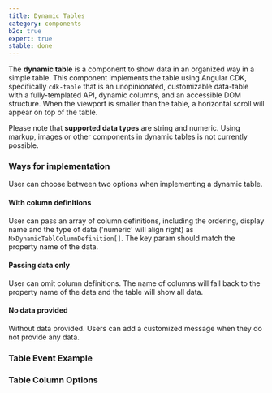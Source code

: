 ```yaml
---
title: Dynamic Tables
category: components
b2c: true
expert: true
stable: done
---
```


The **dynamic table** is a component to show data in an organized way in a simple table. This component implements the table using Angular CDK, specifically `cdk-table` that is an unopinionated, customizable data-table with a fully-templated API, dynamic columns, and an accessible DOM structure. When the viewport is smaller than the table, a horizontal scroll will appear on top of the table.

Please note that **supported data types** are string and numeric. Using markup, images or other components in dynamic tables is not currently possible.

### Ways for implementation

User can choose between two options when implementing a dynamic table.

#### With column definitions

User can pass an array of column definitions, including the ordering, display name and the type of data ('numeric' will align right) as `NxDynamicTablColumnDefinition[]`. The key param should match the property name of the data.

<!-- example(dynamic-table) -->

#### Passing data only

User can omit column definitions. The name of columns will fall back to the property name of the data and the table will show all data.

<!-- example(dynamic-table-data) -->

#### No data provided

Without data provided. Users can add a customized message when they do not provide any data.

<!-- example(dynamic-table-without-data) -->

### Table Event Example

<!-- example(dynamic-table-event) -->

### Table Column Options

<!-- example(dynamic-table-column-options) -->
